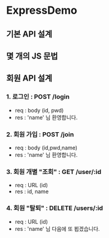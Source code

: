 # ExpressDemo

## 기본 API 설계

## 몇 개의 JS 문법

## 회원 API 설계

### 1. 로그인 : POST /login

- req : body (id, pwd)
- res : 'name' 님 환영합니다.

### 2. 회원 가입 : POST /join

- req : body (id,pwd,name)
- res : 'name' 님 환영합니다.

### 3. 회원 개별 "조회" : GET /user/:id

- req : URL (id)
- res : id, name

### 4. 회원 "탈퇴" : DELETE /users/:id

- req : URL (id)
- res : 'name' 님 다음에 또 뵙겠습니다.
